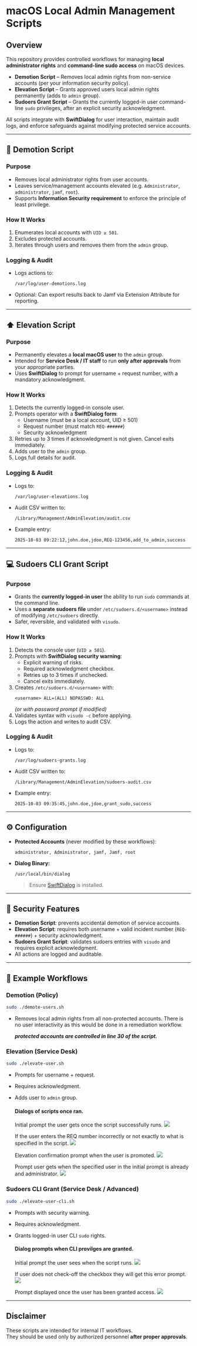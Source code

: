 # macOS Local Admin Management Scripts

## Overview
This repository provides controlled workflows for managing **local administrator rights** and **command-line sudo access** on macOS devices.

- **Demotion Script** – Removes local admin rights from non-service accounts (per your information security policy).  
- **Elevation Script** – Grants approved users local admin rights permanently (adds to `admin` group).  
- **Sudoers Grant Script** – Grants the currently logged-in user command-line `sudo` privileges, after an explicit security acknowledgment.  

All scripts integrate with **SwiftDialog** for user interaction, maintain audit logs, and enforce safeguards against modifying protected service accounts.

---

## 🚫 Demotion Script

### Purpose
- Removes local administrator rights from user accounts.
- Leaves service/management accounts elevated (e.g. `Administrator`, `administrator`, `jamf`, `root`).
- Supports **Information Security requirement** to enforce the principle of least privilege.

### How It Works
1. Enumerates local accounts with `UID ≥ 501`.  
2. Excludes protected accounts.  
3. Iterates through users and removes them from the `admin` group.  

### Logging & Audit
- Logs actions to:  
  ```
  /var/log/user-demotions.log
  ```
- Optional: Can export results back to Jamf via Extension Attribute for reporting.

---

## ⬆️ Elevation Script

### Purpose
- Permanently elevates a **local macOS user** to the `admin` group.  
- Intended for **Service Desk / IT staff** to run **only after approvals** from your appropriate parties.  
- Uses **SwiftDialog** to prompt for username + request number, with a mandatory acknowledgment.  

### How It Works
1. Detects the currently logged-in console user.  
2. Prompts operator with a **SwiftDialog form**:  
   - Username (must be a local account, UID ≥ 501)  
   - Request number (must match `REQ-######`)  
   - Security acknowledgment  
3. Retries up to 3 times if acknowledgment is not given. Cancel exits immediately.  
4. Adds user to the `admin` group.  
5. Logs full details for audit.  

### Logging & Audit
- Logs to:  
  ```
  /var/log/user-elevations.log
  ```
- Audit CSV written to:  
  ```
  /Library/Management/AdminElevation/audit.csv
  ```
- Example entry:
  ```
  2025-10-03 09:22:12,john.doe,jdoe,REQ-123456,add_to_admin,success
  ```

---

## 💻 Sudoers CLI Grant Script

### Purpose
- Grants the **currently logged-in user** the ability to run `sudo` commands at the command line.  
- Uses a **separate sudoers file** under `/etc/sudoers.d/<username>` instead of modifying `/etc/sudoers` directly.  
- Safer, reversible, and validated with `visudo`.  

### How It Works
1. Detects the console user (`UID ≥ 501`).  
2. Prompts with **SwiftDialog security warning**:  
   - Explicit warning of risks.  
   - Required acknowledgment checkbox.  
   - Retries up to 3 times if unchecked.  
   - Cancel exits immediately.  
3. Creates `/etc/sudoers.d/<username>` with:  
   ```
   <username> ALL=(ALL) NOPASSWD: ALL
   ```
   *(or with password prompt if modified)*  
4. Validates syntax with `visudo -c` before applying.  
5. Logs the action and writes to audit CSV.  

### Logging & Audit
- Logs to:  
  ```
  /var/log/sudoers-grants.log
  ```
- Audit CSV written to:  
  ```
  /Library/Management/AdminElevation/sudoers-audit.csv
  ```
- Example entry:
  ```
  2025-10-03 09:35:45,john.doe,jdoe,grant_sudo,success
  ```

---

## ⚙️ Configuration

- **Protected Accounts** (never modified by these workflows):  
  ```
  administrator, Administrator, jamf, Jamf, root
  ```
- **Dialog Binary:**  
  ```
  /usr/local/bin/dialog
  ```
  > Ensure [SwiftDialog](https://github.com/bartreardon/swiftDialog) is installed.

---

## 🔐 Security Features

- **Demotion Script**: prevents accidental demotion of service accounts.  
- **Elevation Script**: requires both username + valid incident number (`REQ-######`) + security acknowledgment.  
- **Sudoers Grant Script**: validates sudoers entries with `visudo` and requires explicit acknowledgment.  
- All actions are logged and auditable.  

---

## 📖 Example Workflows

### Demotion (Policy)
```bash
sudo ./demote-users.sh
```
- Removes local admin rights from all non-protected accounts. There is no user interactivity as this would be done in a remediation workflow. 

	***protected accounts are controlled in line 30 of the script.*** 


### Elevation (Service Desk)
```bash
sudo ./elevate-user.sh
```
- Prompts for username + request.  
- Requires acknowledgment.  
- Adds user to `admin` group.  

	#### Dialogs of scripts once ran. 

	Initial prompt the user gets once the script successfully runs. 
	![](https://raw.githubusercontent.com/yourejuanito/macOS-User-Elevation-Workflow/refs/heads/main/images/image1.png?token=GHSAT0AAAAAADNMR5E64CWS3NSHFKAMZLCI2HW2BVQ)
 
	If the user enters the REQ number incorrectly or not exactly to what is specified in the script. 
	![](https://raw.githubusercontent.com/yourejuanito/macOS-User-Elevation-Workflow/refs/heads/main/images/image2.png?token=GHSAT0AAAAAADNMR5E67SFLNHNYMTUA4BJS2HW2CGA)

	Elevation confirmation prompt when the user is promoted. 
	![](https://raw.githubusercontent.com/yourejuanito/macOS-User-Elevation-Workflow/refs/heads/main/images/image3.png?token=GHSAT0AAAAAADNMR5E6NV3LO6A6RIS7BEPI2HW2CXQ)

	Prompt user gets when the specified user in the initial prompt is already and administrator. 
	![](https://raw.githubusercontent.com/yourejuanito/macOS-User-Elevation-Workflow/refs/heads/main/images/image4.png?token=GHSAT0AAAAAADNMR5E6466NJE6FCXM3QQOW2HW2DAQ)

### Sudoers CLI Grant (Service Desk / Advanced)
```bash
sudo ./elevate-user-cli.sh
```
- Prompts with security warning.  
- Requires acknowledgment.  
- Grants logged-in user CLI `sudo` rights.  

	#### Dialog prompts when CLI provilges are granted. 
	
	Initial prompt the user sees when the script runs. 
	![](https://raw.githubusercontent.com/yourejuanito/macOS-User-Elevation-Workflow/refs/heads/main/images/image2-1.png?token=GHSAT0AAAAAADNMR5E7TXJT6OB7VJFZ654K2HW2EYQ)
	
	If user does not check-off the checkbox they will get this error prompt. 
	![](https://raw.githubusercontent.com/yourejuanito/macOS-User-Elevation-Workflow/refs/heads/main/images/image2-2.png?token=GHSAT0AAAAAADNMR5E7GSGRRHUIMCUN43G42HW2DOQ)
	
	Prompt displayed once the user has been granted access. 
	![](https://raw.githubusercontent.com/yourejuanito/macOS-User-Elevation-Workflow/refs/heads/main/images/image2-3.png?token=GHSAT0AAAAAADNMR5E7UUL6H54JTJIRPDJQ2HW2DHQ)

---




## Disclaimer
These scripts are intended for internal IT workflows.  
They should be used only by authorized personnel **after proper approvals**.
